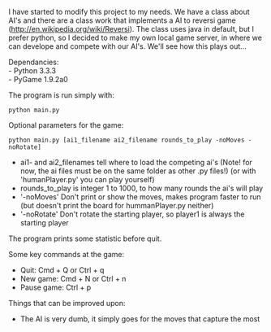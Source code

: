 I have started to modify this project to my needs. We have a class about AI's and there are a class work that implements a AI to reversi game (http://en.wikipedia.org/wiki/Reversi). The class uses java in default, but I prefer python, so I decided to make my own local game server, in where we can develope and compete with our AI's.
We'll see how this plays out...

Dependancies:  
    - Python 3.3.3  
    - PyGame 1.9.2a0

The program is run simply with:

    python main.py  

Optional parameters for the game:  

	python main.py [ai1_filename ai2_filename rounds_to_play -noMoves -noRotate]  
	
- ai1- and ai2_filenames tell where to load the competing ai's (Note! for now, the ai files must be on the same folder as other .py files!) (or with 'humanPlayer.py' you can play yourself)  
- rounds_to_play is integer 1 to 1000, to how many rounds the ai's will play  
- '-noMoves' Don't print or show the moves, makes program faster to run (but doesn't print the board for hummanPlayer.py neither)  
- '-noRotate' Don't rotate the starting player, so player1 is always the starting player

The program prints some statistic before quit.

Some key commands at the game:  
- Quit: Cmd + Q or Ctrl + q  
- New game: Cmd + N or Ctrl + n  
- Pause game: Ctrl + p

Things that can be improved upon:  
- The AI is very dumb, it simply goes for the moves that capture the most
